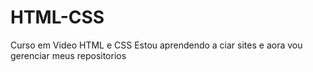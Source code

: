 # HTML-CSS
 Curso em Video HTML e CSS
 Estou aprendendo a ciar sites e aora vou gerenciar meus repositorios
